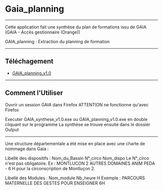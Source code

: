 # Gaia_planning
----------------------------------------------------------------

Cette application fait une synthèse du plan de formations issu de GAIA (GAIA - Accès gestionnaire (Orange))

GAIA_planning : Extraction du planning de formation

----------------------------------------------------------------
Téléchagement
----------------------------------------------------------------

- [GAIA_planning_v1.0](http://info.montlucon.free.fr/Logiciels/gaia/GAIA_planning_v1.0.exe)

----------------------------------------------------------------
Comment l'Utiliser
----------------------------------------------------------------

Ouvrir un session GAIA dans Firefox 
ATTENTION ne fonctionne qu'avec Firefox

Executer GAIA_synthese_v1.0.exe ou GAIA_planning_v1.0.exe en double cliquant sur le programme
La synthèse se trouve ensuite dans le dossier Output


--------------------------------------------------------------
Une structure départementale a été mise en place avec une charte de nommage dans Gaia :

Libellé des dispositifs :  Nom_du_Bassin N°_circo Nom_dispo
Le N°_circo n'est pas obligatoire.
Ex : MONTLUCON 2 AUTRES DOMAINES ANIM PEDA - 6 H
pour la circonscription de Montluçon 2.

Libellé des Modules : Nom_module Nb_heure H
Exemple : PARCOURS MATERNELLE DES GESTES POUR ENSEIGNER 6H


